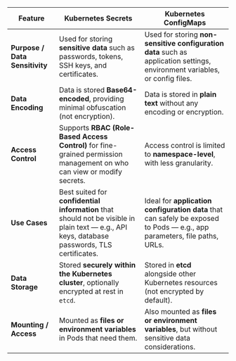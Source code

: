 | **Feature**                    | **Kubernetes Secrets**                                                                                                                        | **Kubernetes ConfigMaps**                                                                                                   |
| ------------------------------ | --------------------------------------------------------------------------------------------------------------------------------------------- | --------------------------------------------------------------------------------------------------------------------------- |
| **Purpose / Data Sensitivity** | Used for storing **sensitive data** such as passwords, tokens, SSH keys, and certificates.                                                    | Used for storing **non-sensitive configuration data** such as application settings, environment variables, or config files. |
| **Data Encoding**              | Data is stored **Base64-encoded**, providing minimal obfuscation (not encryption).                                                            | Data is stored in **plain text** without any encoding or encryption.                                                        |
| **Access Control**             | Supports **RBAC (Role-Based Access Control)** for fine-grained permission management on who can view or modify secrets.                       | Access control is limited to **namespace-level**, with less granularity.                                                    |
| **Use Cases**                  | Best suited for **confidential information** that should not be visible in plain text — e.g., API keys, database passwords, TLS certificates. | Ideal for **application configuration data** that can safely be exposed to Pods — e.g., app parameters, file paths, URLs.   |
| **Data Storage**               | Stored **securely within the Kubernetes cluster**, optionally encrypted at rest in `etcd`.                                                    | Stored in **etcd** alongside other Kubernetes resources (not encrypted by default).                                         |
| **Mounting / Access**          | Mounted as **files or environment variables** in Pods that need them.                                                                         | Also mounted as **files or environment variables**, but without sensitive data considerations.                              |
